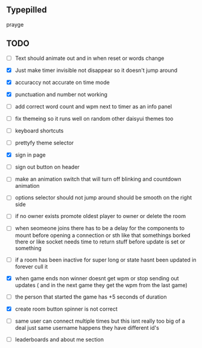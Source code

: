 ## Typepilled

prayge

## TODO
- [ ] Text should animate out and in when reset or words change
- [x] Just make timer invisible not disappear so it doesn't jump around
- [x] accuraccy not accurate on time mode
- [x] punctuation and number not working
- [ ] add correct word count and wpm next to timer as an info panel
- [ ] fix themeing so it runs well on random other daisyui themes too
- [ ] keyboard shortcuts
- [ ] prettyfy theme selector
- [x] sign in page
- [ ] sign out button on header
- [ ] make an animation switch that will turn off blinking and countdown animation
- [ ] options selector should not jump around should be smooth on the right side

- [ ] if no owner exists promote oldest player to owner or delete the room
- [ ] when seomeone joins there has to be a delay for the components to mount before opening a connection or sth like that somethings borked there or like socket needs time to return stuff before update is set or something

- [ ] if a room has been inactive for super long or state hasnt been updated in forever cull it

- [x] when game ends non winner doesnt get wpm or stop sending out updates ( and in the next game they get the wpm from the last game)

- [ ] the person that started the game has +5 seconds of duration

- [x] create room button spinner is not correct

- [ ] same user can connect multiple times but this isnt really too big of a deal just same username happens they have different id's

- [ ] leaderboards and about me section